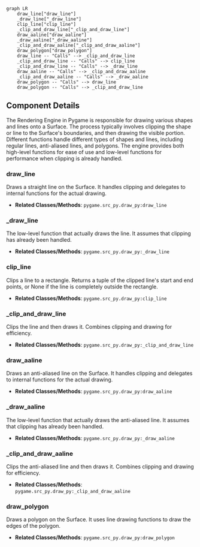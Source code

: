 ```mermaid
graph LR
    draw_line["draw_line"]
    _draw_line["_draw_line"]
    clip_line["clip_line"]
    _clip_and_draw_line["_clip_and_draw_line"]
    draw_aaline["draw_aaline"]
    _draw_aaline["_draw_aaline"]
    _clip_and_draw_aaline["_clip_and_draw_aaline"]
    draw_polygon["draw_polygon"]
    draw_line -- "Calls" --> _clip_and_draw_line
    _clip_and_draw_line -- "Calls" --> clip_line
    _clip_and_draw_line -- "Calls" --> _draw_line
    draw_aaline -- "Calls" --> _clip_and_draw_aaline
    _clip_and_draw_aaline -- "Calls" --> _draw_aaline
    draw_polygon -- "Calls" --> draw_line
    draw_polygon -- "Calls" --> _clip_and_draw_line
```

## Component Details

The Rendering Engine in Pygame is responsible for drawing various shapes and lines onto a Surface. The process typically involves clipping the shape or line to the Surface's boundaries, and then drawing the visible portion. Different functions handle different types of shapes and lines, including regular lines, anti-aliased lines, and polygons. The engine provides both high-level functions for ease of use and low-level functions for performance when clipping is already handled.

### draw_line
Draws a straight line on the Surface. It handles clipping and delegates to internal functions for the actual drawing.
- **Related Classes/Methods**: `pygame.src_py.draw_py:draw_line`

### _draw_line
The low-level function that actually draws the line. It assumes that clipping has already been handled.
- **Related Classes/Methods**: `pygame.src_py.draw_py:_draw_line`

### clip_line
Clips a line to a rectangle. Returns a tuple of the clipped line's start and end points, or None if the line is completely outside the rectangle.
- **Related Classes/Methods**: `pygame.src_py.draw_py:clip_line`

### _clip_and_draw_line
Clips the line and then draws it. Combines clipping and drawing for efficiency.
- **Related Classes/Methods**: `pygame.src_py.draw_py:_clip_and_draw_line`

### draw_aaline
Draws an anti-aliased line on the Surface. It handles clipping and delegates to internal functions for the actual drawing.
- **Related Classes/Methods**: `pygame.src_py.draw_py:draw_aaline`

### _draw_aaline
The low-level function that actually draws the anti-aliased line. It assumes that clipping has already been handled.
- **Related Classes/Methods**: `pygame.src_py.draw_py:_draw_aaline`

### _clip_and_draw_aaline
Clips the anti-aliased line and then draws it. Combines clipping and drawing for efficiency.
- **Related Classes/Methods**: `pygame.src_py.draw_py:_clip_and_draw_aaline`

### draw_polygon
Draws a polygon on the Surface. It uses line drawing functions to draw the edges of the polygon.
- **Related Classes/Methods**: `pygame.src_py.draw_py:draw_polygon`

